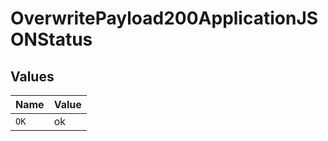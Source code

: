 # OverwritePayload200ApplicationJSONStatus


## Values

| Name  | Value |
| ----- | ----- |
| `OK`  | ok    |